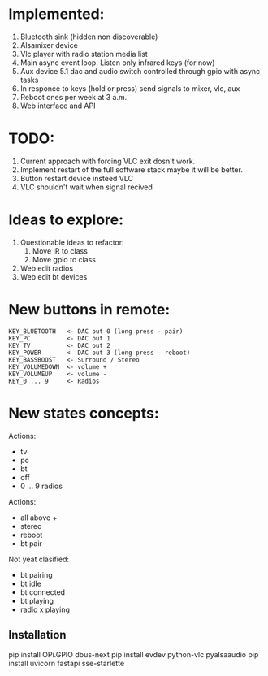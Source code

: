 # Implemented:
 1. Bluetooth sink (hidden non discoverable)
 1. Alsamixer device
 1. Vlc player with radio station media list
 1. Main async event loop. Listen only infrared keys (for now)
 1. Aux device 5.1 dac and audio switch controlled through gpio with async tasks
 1. In responce to keys (hold or press) send signals to mixer, vlc, aux
 1. Reboot ones per week at 3 a.m.
 1. Web interface and API

# TODO:
 1. Current approach with forcing VLC exit dosn't work.
 1. Implement restart of the full software stack maybe it will be better.
 1. Button restart device insteed VLC
 1. VLC shouldn't wait when signal recived

# Ideas to explore:
 1. Questionable ideas to refactor:
    1. Move IR to class
    1. Move gpio to class
 1. Web edit radios
 1. Web edit bt devices

# New buttons in remote:
```
KEY_BLUETOOTH   <- DAC out 0 (long press - pair)
KEY_PC          <- DAC out 1
KEY_TV          <- DAC out 2
KEY_POWER       <- DAC out 3 (long press - reboot)
KEY_BASSBOOST   <- Surround / Stereo
KEY_VOLUMEDOWN  <- volume +
KEY_VOLUMEUP    <- volume -
KEY_0 ... 9     <- Radios
```

# New states concepts:
Actions:
 - tv
 - pc
 - bt
 - off
 - 0 ... 9 radios

Actions:
 - all above +
 - stereo
 - reboot
 - bt pair

Not yeat clasified:
 - bt pairing
 - bt idle
 - bt connected
 - bt playing
 - radio x playing


Installation
------------

pip install OPi.GPIO dbus-next
pip install evdev python-vlc pyalsaaudio
pip install uvicorn fastapi sse-starlette

